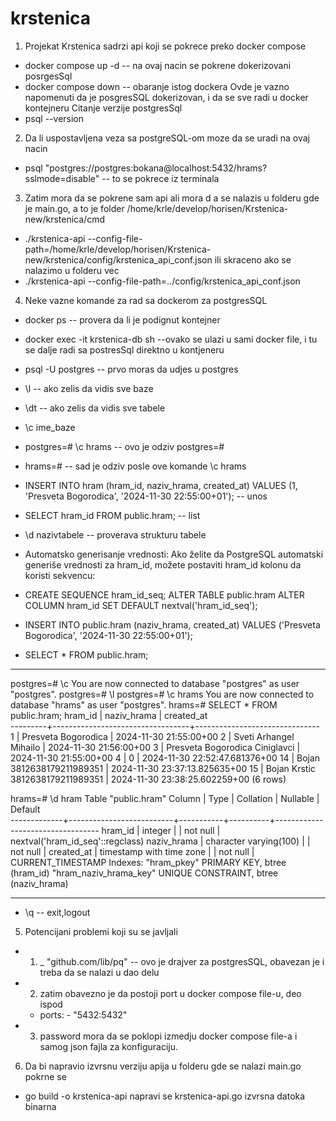 # krstenica


1. Projekat Krstenica sadrzi api koji se pokrece preko docker compose
- docker compose up -d   -- na ovaj nacin se pokrene dokerizovani posrgesSql
- docker compose down    -- obaranje istog dockera
Ovde je vazno napomenuti da je posgresSQL dokerizovan, i da se sve radi u docker kontejneru
Citanje verzije postgresSql
- psql --version

2. Da li uspostavljena veza sa postgreSQL-om moze da se uradi na ovaj nacin
- psql "postgres://postgres:bokana@localhost:5432/hrams?sslmode=disable"   -- to se pokrece iz terminala

3. Zatim mora da se pokrene sam api ali mora d a se nalazis u folderu gde je main.go, a to je folder /home/krle/develop/horisen/Krstenica-new/krstenica/cmd
- ./krstenica-api --config-file-path=/home/krle/develop/horisen/Krstenica-new/krstenica/config/krstenica_api_conf.json
ili skraceno ako se nalazimo u folderu vec
- ./krstenica-api --config-file-path=../config/krstenica_api_conf.json

4. Neke vazne komande za rad sa dockerom za postgresSQL
- docker ps  -- provera da li je podignut kontejner
- docker exec -it krstenica-db sh --ovako se ulazi u sami docker file, i tu se dalje radi sa postresSql direktno u kontjeneru
- psql -U postgres  -- prvo moras da udjes u postgres
- \l  -- ako zelis da vidis sve baze
- \dt -- ako zelis da vidis sve tabele
- \c ime_baze
- postgres=# \c hrams  -- ovo je odziv postgres=#
- hrams=#   -- sad je odziv posle ove komande \c hrams
- INSERT INTO hram (hram_id, naziv_hrama, created_at) VALUES (1, 'Presveta Bogorodica', '2024-11-30 22:55:00+01');  -- unos
- SELECT hram_id FROM public.hram;  -- list
- \d nazivtabele -- proverava strukturu tabele
- Automatsko generisanje vrednosti: Ako želite da PostgreSQL automatski generiše vrednosti za hram_id, možete postaviti hram_id kolonu da koristi sekvencu:
- CREATE SEQUENCE hram_id_seq;
ALTER TABLE public.hram ALTER COLUMN hram_id SET DEFAULT nextval('hram_id_seq');

- INSERT INTO public.hram (naziv_hrama, created_at) VALUES ('Presveta Bogorodica', '2024-11-30 22:55:00+01');
- SELECT * FROM public.hram;
------------------------------------------------------------------------------------------------------------------------------------------------
postgres=# \c
You are now connected to database "postgres" as user "postgres".
postgres=# \l
postgres=# \c hrams
You are now connected to database "hrams" as user "postgres".
hrams=# SELECT * FROM public.hram;
 hram_id |           naziv_hrama            |          created_at           
---------+----------------------------------+-------------------------------
       1 | Presveta Bogorodica              | 2024-11-30 21:55:00+00
       2 | Sveti Arhangel Mihailo           | 2024-11-30 21:56:00+00
       3 | Presveta Bogorodica Ciniglavci   | 2024-11-30 21:55:00+00
       4 | 0                                | 2024-11-30 22:52:47.681376+00
      14 | Bojan 3812638179211989351        | 2024-11-30 23:37:13.825635+00
      15 | Bojan Krstic 3812638179211989351 | 2024-11-30 23:38:25.602259+00
(6 rows)

hrams=# \d hram
                                       Table "public.hram"
   Column    |           Type           | Collation | Nullable |             Default              
-------------+--------------------------+-----------+----------+----------------------------------
 hram_id     | integer                  |           | not null | nextval('hram_id_seq'::regclass)
 naziv_hrama | character varying(100)   |           | not null | 
 created_at  | timestamp with time zone |           | not null | CURRENT_TIMESTAMP
Indexes:
    "hram_pkey" PRIMARY KEY, btree (hram_id)
    "hram_naziv_hrama_key" UNIQUE CONSTRAINT, btree (naziv_hrama)

------------------------------------------------------------------------------------------------------------------------------------------------------
- \q -- exit,logout


5. Potencijani problemi koji su se javljali
- 1. _ "github.com/lib/pq"   -- ovo je drajver za postgresSQL, obavezan je i treba da se nalazi u dao delu
- 2. zatim obavezno je da postoji port u docker compose file-u, deo ispod
    -  ports:
      - "5432:5432"
- 3. password mora da se poklopi izmedju docker compose file-a i samog json fajla za konfiguraciju.


6. Da bi napravio izvrsnu verziju apija u folderu gde se nalazi main.go pokrne se
- go build -o krstenica-api
napravi se krstenica-api.go izvrsna datoka binarna

